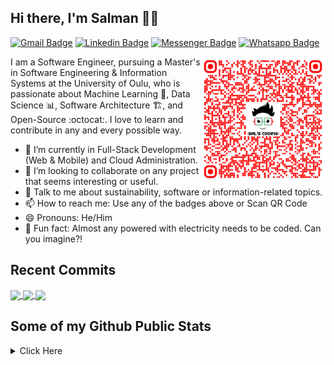 ## Hi there, I'm Salman 👋🏼

[![Gmail Badge](https://img.shields.io/badge/-salscoding@gmail.com-c14438?style=flat&logo=Gmail&logoColor=white)](mailto:salscoding@gmail.com "Connect via Email")
[![Linkedin Badge](https://img.shields.io/badge/-salmanfrahman-0072b1?style=flat&logo=Linkedin&logoColor=white)](https://www.linkedin.com/in/salmanfrahman/ "Connect on LinkedIn")
[![Messenger Badge](https://img.shields.io/badge/-salmanfrahmanfb-0078FF?style=flat&logo=Messenger&logoColor=white)](https://m.me/salmanfrahmanfb "Connect on Messenger")
[![Whatsapp Badge](https://img.shields.io/badge/-Whatsapp-4AC959?style=flat&logo=whatsapp&logoColor=white)](https://api.whatsapp.com/send?phone=358417236050&text=Hi%20SalsCoding%2C%20I%20am%20your%20friend%20from%20github!%20%5E_%5E)

<a href="https://www.linkedin.com/in/salmanfrahman/"><img src="https://raw.githubusercontent.com/salscoding/salscoding/master/assets/qr-code-salscoding.png" align="right" height="200" /></a>

I am a Software Engineer, pursuing a Master's in Software Engineering & Information Systems at the University of Oulu, who is passionate about Machine Learning :robot:, Data Science :bar_chart:, Software Architecture :building_construction:, and Open-Source :octocat:. I love to learn and contribute in any and every possible way.

- 🌱 I’m currently in Full-Stack Development (Web & Mobile) and Cloud Administration.
- 👯 I’m looking to collaborate on any project that seems interesting or useful.
- 💬 Talk to me about sustainability, software or information-related topics.
- 📫 How to reach me: Use any of the badges above or Scan QR Code
- 😄 Pronouns: He/Him
- 👾 Fun fact: Almost any powered with electricity needs to be coded. Can you imagine?!

## Recent Commits
<a href="https://github.com/salscoding/laravel11-reactjs-inertia">
  <img align="center" src="https://github-readme-stats.vercel.app/api/pin/?username=salscoding&repo=laravel11-reactjs-inertia&theme=dark" />
</a>
<a href="https://github.com/salscoding/react-job-portal">
  <img align="center" src="https://github-readme-stats.vercel.app/api/pin/?username=salscoding&repo=react-job-portal&theme=dark" />
</a>
<a href="https://github.com/salscoding/nextjs-13-demo-project">
  <img align="center" src="https://github-readme-stats.vercel.app/api/pin/?username=salscoding&repo=nextjs-13-demo-project&theme=dark" />
</a>

## Some of my Github Public Stats

<details>
  <summary>Click Here</summary>
<p align="center">
    <img alt = "GitHub Stats" src="https://github-readme-stats.vercel.app/api?username=salscoding&show_icons=true&theme=dark">
    <br>
    <img alt = "Top Language" src="https://github-readme-stats.vercel.app/api/top-langs/?username=salscoding&layout=compact&theme=dark">
</p>
</details>
